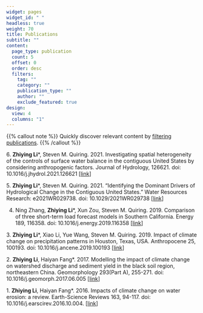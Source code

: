 ```yaml
---
widget: pages
widget_id: " "
headless: true
weight: 70
title: Publications
subtitle: ""
content:
  page_type: publication
  count: 5
  offset: 0
  order: desc
  filters:
    tag: ""
    category: ""
    publication_type: ""
    author: ""
    exclude_featured: true
design:
  view: 4
  columns: "1"
---
```

{{% callout note %}}
Quickly discover relevant content by [filtering publications](./publication/).
{{% /callout %}}

<!--StartFragment-->

6. **Zhiying Li***, Steven M. Quiring. 2021. Investigating spatial heterogeneity of the controls of surface water balance in the contiguous United States by considering anthropogenic factors. Journal of Hydrology, 126621. doi: 10.1016/j.jhydrol.2021.126621 [[link](https://www.sciencedirect.com/science/article/abs/pii/S0022169421006697)]

5. **Zhiying Li***, Steven M. Quiring. 2021. “Identifying the Dominant Drivers of Hydrological Change in the Contiguous United States.” Water Resources Research: e2021WR029738. doi: 10.1029/2021WR029738 [[link](https://doi.org/10.1029/2021WR029738)]

4. Ning Zhang, **Zhiying Li***, Xun Zou, Steven M. Quiring. 2019. Comparison of three short-term load forecast models in Southern California. Energy 189, 116358. doi: 10.1016/j.energy.2019.116358 [[link](https://www.sciencedirect.com/science/article/abs/pii/S0360544219320535)]

3. **Zhiying Li***, Xiao Li, Yue Wang, Steven M. Quiring. 2019. Impact of climate change on precipitation patterns in Houston, Texas, USA. Anthropocene 25, 100193. doi: 10.1016/j.ancene.2019.100193 [[link](https://www.sciencedirect.com/science/article/abs/pii/S2213305419300049)]

2. **Zhiying Li**, Haiyan Fang*. 2017. Modelling the impact of climate change on watershed discharge and sediment yield in the black soil region, northeastern China. Geomorphology 293(Part A), 255-271. doi: 10.1016/j.geomorph.2017.06.005 [[link](https://www.sciencedirect.com/science/article/abs/pii/S0169555X16311412)]

1. **Zhiying Li**, Haiyan Fang*. 2016. Impacts of climate change on water erosion: a review. Earth-Science Reviews 163, 94-117. doi: 10.1016/j.earscirev.2016.10.004. [[link](https://www.sciencedirect.com/science/article/abs/pii/S0012825216303555)]

<!--EndFragment-->